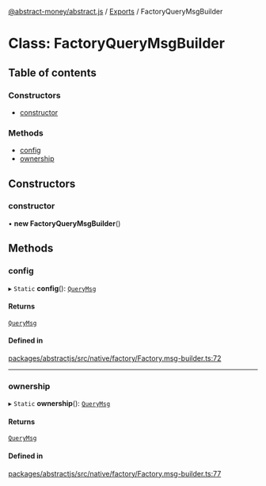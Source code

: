 [@abstract-money/abstract.js](../README.md) / [Exports](../modules.md) / FactoryQueryMsgBuilder

# Class: FactoryQueryMsgBuilder

## Table of contents

### Constructors

- [constructor](FactoryQueryMsgBuilder.md#constructor)

### Methods

- [config](FactoryQueryMsgBuilder.md#config)
- [ownership](FactoryQueryMsgBuilder.md#ownership)

## Constructors

### constructor

• **new FactoryQueryMsgBuilder**()

## Methods

### config

▸ `Static` **config**(): [`QueryMsg`](../modules/FactoryTypes.md#querymsg)

#### Returns

[`QueryMsg`](../modules/FactoryTypes.md#querymsg)

#### Defined in

[packages/abstractjs/src/native/factory/Factory.msg-builder.ts:72](https://github.com/Abstract-OS/abstract.js/blob/c46b309/packages/abstractjs/src/native/factory/Factory.msg-builder.ts#L72)

___

### ownership

▸ `Static` **ownership**(): [`QueryMsg`](../modules/FactoryTypes.md#querymsg)

#### Returns

[`QueryMsg`](../modules/FactoryTypes.md#querymsg)

#### Defined in

[packages/abstractjs/src/native/factory/Factory.msg-builder.ts:77](https://github.com/Abstract-OS/abstract.js/blob/c46b309/packages/abstractjs/src/native/factory/Factory.msg-builder.ts#L77)
